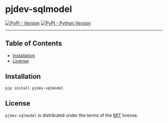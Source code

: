 # pjdev-sqlmodel

[![PyPI - Version](https://img.shields.io/pypi/v/pjdev-sqlmodel.svg)](https://pypi.org/project/pjdev-sqlmodel)
[![PyPI - Python Version](https://img.shields.io/pypi/pyversions/pjdev-sqlmodel.svg)](https://pypi.org/project/pjdev-sqlmodel)

-----

## Table of Contents

- [Installation](#installation)
- [License](#license)

## Installation

```console
pip install pjdev-sqlmodel
```

## License

`pjdev-sqlmodel` is distributed under the terms of the [MIT](https://spdx.org/licenses/MIT.html) license.
